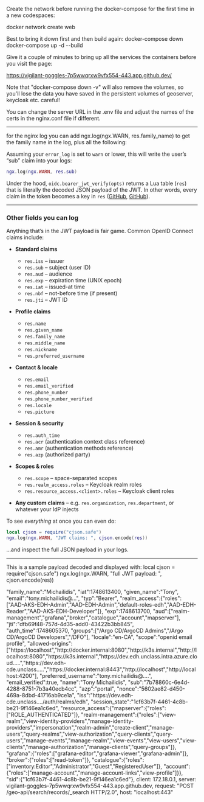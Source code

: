 Create the network before running the docker-compose for the first time in a new codespaces: 

docker network create web 

Best to bring it down first and then build again: 
docker-compose down
docker-compose up -d --build

Give it a couple of minutes to bring up all the services the containers before you visit the page:

https://vigilant-goggles-7p5wwqrxw9vfx554-443.app.github.dev/ 

Note that "docker-compose down -v" will also remove the volumes, so you'll lose the data you have saved in the persistent volumes of geoserver, keycloak etc. careful! 

You can change the server URL in the .env file and adjust the names of the certs in the nginx.conf file if different. 

-----------
for the nginx log you can add ngx.log(ngx.WARN, res.family_name)  to get the family name in the log, plus all the following: 

Assuming your `error_log` is set to `warn` or lower, this will write the user’s “sub” claim into your logs:

```lua
ngx.log(ngx.WARN, res.sub)
```

Under the hood, `oidc.bearer_jwt_verify(opts)` returns a Lua table (`res`) that is literally the decoded JSON payload of the JWT. In other words, every claim in the token becomes a key in `res` ([GitHub][1], [GitHub][2]).

---

### Other fields you can log

Anything that’s in the JWT payload is fair game. Common OpenID Connect claims include:

* **Standard claims**

  * `res.iss` – issuer
  * `res.sub` – subject (user ID)
  * `res.aud` – audience
  * `res.exp` – expiration time (UNIX epoch)
  * `res.iat` – issued-at time
  * `res.nbf` – not-before time (if present)
  * `res.jti` – JWT ID

* **Profile claims**

  * `res.name`
  * `res.given_name`
  * `res.family_name`
  * `res.middle_name`
  * `res.nickname`
  * `res.preferred_username`

* **Contact & locale**

  * `res.email`
  * `res.email_verified`
  * `res.phone_number`
  * `res.phone_number_verified`
  * `res.locale`
  * `res.picture`

* **Session & security**

  * `res.auth_time`
  * `res.acr` (authentication context class reference)
  * `res.amr` (authentication methods reference)
  * `res.azp` (authorized party)

* **Scopes & roles**

  * `res.scope` – space-separated scopes
  * `res.realm_access.roles` – Keycloak realm roles
  * `res.resource_access.<client>.roles` – Keycloak client roles

* **Any custom claims**
  – e.g. `res.organization`, `res.department`, or whatever your IdP injects

To see *everything* at once you can even do:

```lua
local cjson = require("cjson.safe")
ngx.log(ngx.WARN, "JWT claims: ", cjson.encode(res))
```

…and inspect the full JSON payload in your logs.

[1]: https://github.com/zmartzone/lua-resty-openidc?utm_source=chatgpt.com "zmartzone/lua-resty-openidc: OpenID Connect Relying ... - GitHub"
[2]: https://raw.githubusercontent.com/zmartzone/lua-resty-openidc/master/lib/resty/openidc.lua?utm_source=chatgpt.com "https://raw.githubusercontent.com/zmartzone/lua-re..."

----------------
This is a sample payload decoded and displayed with: 
      local cjson = require("cjson.safe")
      ngx.log(ngx.WARN, "full JWT payload: ", cjson.encode(res))

"family_name":"Michailidis",
"iat":1748613400,
"given_name":"Tony",
"email":"tony.michailidis@...",
"typ":"Bearer",
"realm_access":{"roles":["AAD-AKS-EDH-Admin","AAD-EDH-Admin","default-roles-edh","AAD-EDH-Reader","AAD-AKS-EDH-Developer"]},
"exp":1748613700,
"aud":["realm-management","grafana","broker","catalogue","account","mapserver"],
"jti":"dfb69f48-757d-4d35-add0-43422b3bb845",
"auth_time":1748605370,
"groups":["\/Argo CD\/ArgoCD Admins","\/Argo CD\/ArgoCD Developers","\/DFO"],
"locale":"en-CA",
"scope":"openid email profile",
"allowed-origins":["https:\/\/localhost","http:\/\/docker.internal:8080","http:\/\/k3s.internal","http:\/\/localhost:8080","https:\/\/k3s.internal","https:\/\/dev.edh.unclass.intra.azure.cloud.....","https:\/\/dev.edh-cde.unclass.....","https:\/\/docker.internal:8443","http:\/\/localhost","http:\/\/localhost:4200"],
"preferred_username":"tony.michailidis@....",
"email_verified":true,
"name":"Tony Michailidis",
"sub":"7b78860c-6e4d-4288-8751-7b3a40ecb4cc",
"azp":"portal",
"nonce":"5602ae82-d450-469a-8dbd-41716ab9ce1a",
"iss":"https:\/\/dev.edh-cde.unclass....\/auth\/realms\/edh",
"session_state":"1cf63b7f-4461-4c8b-be21-9f146ea1c6ed",
"resource_access":{"mapserver":{"roles":["ROLE_AUTHENTICATED"]},
"realm-management":{"roles":["view-realm","view-identity-providers","manage-identity-providers","impersonation","realm-admin","create-client","manage-users","query-realms","view-authorization","query-clients","query-users","manage-events","manage-realm","view-events","view-users","view-clients","manage-authorization","manage-clients","query-groups"]},
"grafana":{"roles":["grafana-editor","grafana-viewer","grafana-admin"]},
"broker":{"roles":["read-token"]},
"catalogue":{"roles":["inventory:Editor","Administrator","Guest","RegisteredUser"]},
"account":{"roles":["manage-account","manage-account-links","view-profile"]}},
"sid":{"1cf63b7f-4461-4c8b-be21-9f146ea1c6ed"}, 
client: 172.18.0.1, server: vigilant-goggles-7p5wwqrxw9vfx554-443.app.github.dev, request: "POST /geo-api/search/records/_search HTTP/2.0", host: "localhost:443"